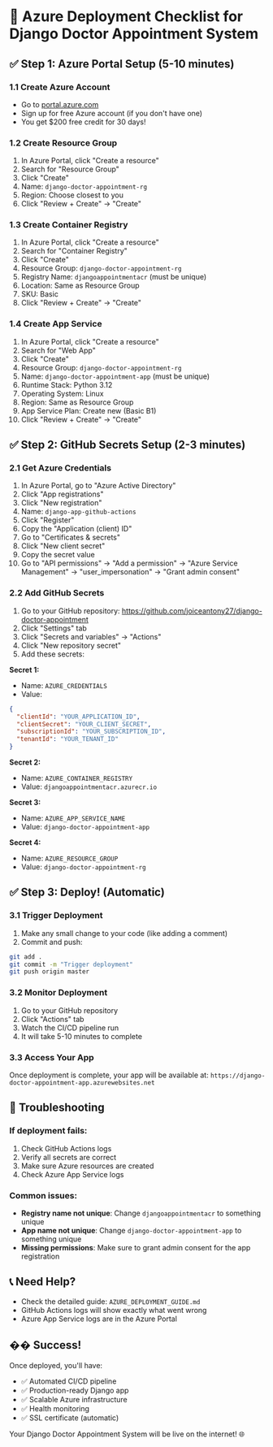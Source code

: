 # 🚀 Azure Deployment Checklist for Django Doctor Appointment System

## ✅ Step 1: Azure Portal Setup (5-10 minutes)

### 1.1 Create Azure Account
- Go to [portal.azure.com](https://portal.azure.com)
- Sign up for free Azure account (if you don't have one)
- You get $200 free credit for 30 days!

### 1.2 Create Resource Group
1. In Azure Portal, click "Create a resource"
2. Search for "Resource Group"
3. Click "Create"
4. Name: `django-doctor-appointment-rg`
5. Region: Choose closest to you
6. Click "Review + Create" → "Create"

### 1.3 Create Container Registry
1. In Azure Portal, click "Create a resource"
2. Search for "Container Registry"
3. Click "Create"
4. Resource Group: `django-doctor-appointment-rg`
5. Registry Name: `djangoappointmentacr` (must be unique)
6. Location: Same as Resource Group
7. SKU: Basic
8. Click "Review + Create" → "Create"

### 1.4 Create App Service
1. In Azure Portal, click "Create a resource"
2. Search for "Web App"
3. Click "Create"
4. Resource Group: `django-doctor-appointment-rg`
5. Name: `django-doctor-appointment-app` (must be unique)
6. Runtime Stack: Python 3.12
7. Operating System: Linux
8. Region: Same as Resource Group
9. App Service Plan: Create new (Basic B1)
10. Click "Review + Create" → "Create"

## ✅ Step 2: GitHub Secrets Setup (2-3 minutes)

### 2.1 Get Azure Credentials
1. In Azure Portal, go to "Azure Active Directory"
2. Click "App registrations"
3. Click "New registration"
4. Name: `django-app-github-actions`
5. Click "Register"
6. Copy the "Application (client) ID"
7. Go to "Certificates & secrets"
8. Click "New client secret"
9. Copy the secret value
10. Go to "API permissions" → "Add a permission" → "Azure Service Management" → "user_impersonation" → "Grant admin consent"

### 2.2 Add GitHub Secrets
1. Go to your GitHub repository: https://github.com/joiceantony27/django-doctor-appointment
2. Click "Settings" tab
3. Click "Secrets and variables" → "Actions"
4. Click "New repository secret"
5. Add these secrets:

**Secret 1:**
- Name: `AZURE_CREDENTIALS`
- Value: 
```json
{
  "clientId": "YOUR_APPLICATION_ID",
  "clientSecret": "YOUR_CLIENT_SECRET",
  "subscriptionId": "YOUR_SUBSCRIPTION_ID",
  "tenantId": "YOUR_TENANT_ID"
}
```

**Secret 2:**
- Name: `AZURE_CONTAINER_REGISTRY`
- Value: `djangoappointmentacr.azurecr.io`

**Secret 3:**
- Name: `AZURE_APP_SERVICE_NAME`
- Value: `django-doctor-appointment-app`

**Secret 4:**
- Name: `AZURE_RESOURCE_GROUP`
- Value: `django-doctor-appointment-rg`

## ✅ Step 3: Deploy! (Automatic)

### 3.1 Trigger Deployment
1. Make any small change to your code (like adding a comment)
2. Commit and push:
```bash
git add .
git commit -m "Trigger deployment"
git push origin master
```

### 3.2 Monitor Deployment
1. Go to your GitHub repository
2. Click "Actions" tab
3. Watch the CI/CD pipeline run
4. It will take 5-10 minutes to complete

### 3.3 Access Your App
Once deployment is complete, your app will be available at:
`https://django-doctor-appointment-app.azurewebsites.net`

## 🔧 Troubleshooting

### If deployment fails:
1. Check GitHub Actions logs
2. Verify all secrets are correct
3. Make sure Azure resources are created
4. Check Azure App Service logs

### Common issues:
- **Registry name not unique**: Change `djangoappointmentacr` to something unique
- **App name not unique**: Change `django-doctor-appointment-app` to something unique
- **Missing permissions**: Make sure to grant admin consent for the app registration

## 📞 Need Help?
- Check the detailed guide: `AZURE_DEPLOYMENT_GUIDE.md`
- GitHub Actions logs will show exactly what went wrong
- Azure App Service logs are in the Azure Portal

## �� Success!
Once deployed, you'll have:
- ✅ Automated CI/CD pipeline
- ✅ Production-ready Django app
- ✅ Scalable Azure infrastructure
- ✅ Health monitoring
- ✅ SSL certificate (automatic)

Your Django Doctor Appointment System will be live on the internet! 🌐
